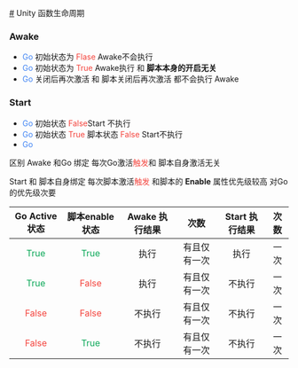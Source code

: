 [#](#) Unity 函数生命周期

### Awake
+ <font color=#4285f4>Go</font> 初始状态为 <font color=#f4433c>Flase</font> Awake不会执行
+ <font color=#4285f4>Go</font> 初始状态为 <font color=#f4433c>True</font> Awake执行 和  **脚本本身的开启无关**
+ <font color=#4285f4>Go</font> 关闭后再次激活 和 脚本关闭后再次激活 都不会执行 Awake

### Start
+ <font color=#4285f4>Go</font> 初始状态 <font color=#f4433c>False</font>Start 不执行
+ <font color=#4285f4>Go</font> 初始状态 <font color=#f4433c>True</font> 脚本状态 <font color=#f4433c>False</font> Start不执行
+ <font color=#4285f4>Go</font> 

区别 Awake 和Go 绑定 每次Go激活<font color=#f4433c>触发</font>和 脚本自身激活无关

Start 和 脚本自身绑定 每次脚本激活<font color=#f4433c>触发</font> 和脚本的 **Enable** 属性优先级较高 对Go的优先级次要

|          Go Active状态           |            脚本enable状态             | Awake 执行结果 |     次数     | Start 执行结果 | 次数 |
|:--------------------------------:|:-------------------------------------:|:--------------:|:------------:|:--------------:|:----:|
| <font color=#0aa858>True</font>  |    <font color=#0aa858>True</font>    |      执行      | 有且仅有一次 |      执行      | 一次 |
| <font color=#0aa858>True</font>  |   <font color=#f4433c>False</font>    |      执行      | 有且仅有一次 |     不执行     | 一次 |
| <font color=#f4433c>False</font> |   <font color=#f4433c>False</font>    |     不执行     | 有且仅有一次 |     不执行     | 一次 |
| <font color=#f4433c>False</font> |    <font color=#0aa858>True</font>    |     不执行     | 有且仅有一次 |     不执行     | 一次 |

